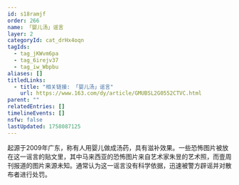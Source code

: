 ```yaml
---
id: s18ramjf
order: 266
name: 「婴儿汤」谣言
layer: 2
categoryId: cat_drHx4oqn
tagIds:
  - tag_jKWvm6pa
  - tag_6irejv37
  - tag_iw_Wbpbu
aliases: []
titledLinks:
  - title: "相关链接: 「婴儿汤」谣言"
    url: https://www.163.com/dy/article/GMUBSL2G0552CTVC.html
parent: ""
relatedEntries: []
timelineEvents: []
nsfw: false
lastUpdated: 1758087125
---
```


起源于2009年广东，称有人用婴儿做成汤药，具有滋补效果。一些恐怖图片被放在这一谣言的贴文里，其中马来西亚的恐怖图片来自艺术家朱昱的艺术照，而壹周刊报道的图片来源未知。通常认为这一谣言没有科学依据，迅速被警方辟谣并对散布者进行处罚。